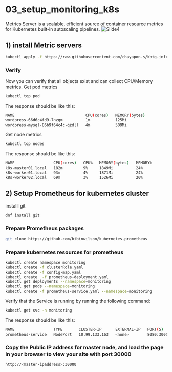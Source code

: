 # 03_setup_monitoring_k8s
Metrics Server is a scalable, efficient source of container resource metrics for Kubernetes built-in autoscaling pipelines.
![Slide4](https://github.com/chayapon-s/kbtg-infra-kampus-bootcamp2024/assets/49383429/9c0b5b49-3de9-407d-a349-3f0a233372fe)


## 1) install Metric servers
```sh
kubectl apply -f https://raw.githubusercontent.com/chayapon-s/kbtg-infra-kampus-bootcamp2024/main/instruction_day1/yaml/metric-server-k8s.yml
```

### Verify
Now you can verify that all objects exist and can collect CPU/Memory metrics.
Get pod metrics
```sh
kubectl top pod
```

The response should be like this:
```sh
NAME                               CPU(cores)   MEMORY(bytes)
wordpress-66d6c4fd9-7nzgm          1m           125Mi
wordpress-mysql-86b9f64c4c-qzdll   4m           509Mi
```
Get node metrics
```sh
kubectl top nodes
```

The response should be like this:
```sh
NAME                 CPU(cores)   CPU%   MEMORY(bytes)   MEMORY%
k8s-master01.local   182m         9%     1849Mi          24%
k8s-worker01.local   93m          4%     1871Mi          24%
k8s-worker02.local   69m          3%     1526Mi          20%
```

## 2) Setup Prometheus for kubernetes cluster
installl git
```sh
dnf install git
```

### Prepare Prometheus packages
```sh
git clone https://github.com/bibinwilson/kubernetes-prometheus 
```

### Prepare kubernetes resources for prometheus
```sh
kubectl create namespace monitoring 
kubectl create -f clusterRole.yaml 
kubectl create -f config-map.yaml 
kubectl create  -f prometheus-deployment.yaml 
kubectl get deployments --namespace=monitoring 
kubectl get pods --namespace=monitoring 
kubectl create -f prometheus-service.yaml --namespace=monitoring 
```
Verify that the Service is running by running the following command:
```sh
kubectl get svc -n monitoring
```
The response should be like this:
```sh
NAME                 TYPE       CLUSTER-IP      EXTERNAL-IP   PORT(S)          AGE
prometheus-service   NodePort   10.99.133.163   <none>        8080:30000/TCP   2m4s
```

### Copy the Public IP address for master node, and load the page in your browser to view your site with port 30000
```sh
http://<master-ipaddress>:30000
```
